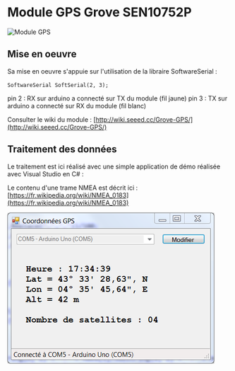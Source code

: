 # Module GPS Grove SEN10752P #

![Module GPS](http://www.redohm.fr/wp-content/uploads/2015/03/REDOHM-MODULE-GPS-SEN10752P.jpg)

## Mise en oeuvre ##

Sa mise en oeuvre s'appuie sur l'utilisation de la libraire SoftwareSerial :


    SoftwareSerial SoftSerial(2, 3);

pin 2 : RX sur arduino a connecté sur TX du module (fil jaune)
pin 3 : TX sur arduino a connecté sur RX du module (fil blanc)

Consulter le wiki du module : [http://wiki.seeed.cc/Grove-GPS/](http://wiki.seeed.cc/Grove-GPS/)

## Traitement des données ##
Le traitement est ici réalisé avec une simple application de démo réalisée avec Visual Studio en C# :

Le contenu d'une trame NMEA est décrit ici : [https://fr.wikipedia.org/wiki/NMEA_0183](https://fr.wikipedia.org/wiki/NMEA_0183)

![gps.png](gps.png)
